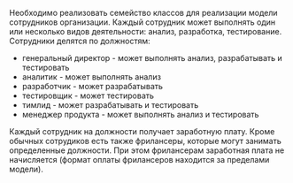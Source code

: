 Необходимо реализовать семейство классов для реализации модели сотрудников организации. Каждый сотрудник может выполнять 
один или несколько видов деятельности: анализ, разработка, тестирование. Сотрудники делятся по должностям:
- генеральный директор - может выполнять анализ, разрабатывать и тестировать
- аналитик - может выполнять анализ
- разработчик - может разрабатывать
- тестировщик - может тестировать
- тимлид - может разрабатывать и тестировать
- менеджер продукта - может выполнять анализ и тестировать

Каждый сотрудник на должности получает заработную плату.
Кроме обычных сотрудиков есть также фрилансеры, которые могут занимать определенные должности. При этом фрилансерам 
заработная плата не начисляется (формат оплаты фрилансеров находится за пределами модели).